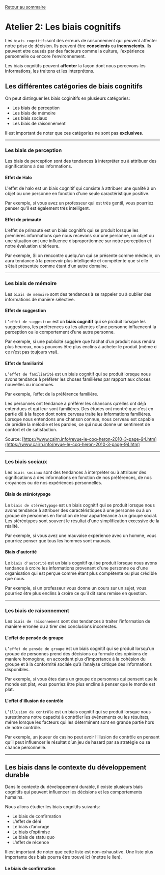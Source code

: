 [Retour au sommaire](README.md)

# Atelier 2: Les biais cognitifs

Les `biais cognitifs`sont des erreurs de raisonnement qui peuvent affecter notre prise de décision. Ils peuvent être **conscients** ou **inconscients**. Ils peuvent etre causés par des facteurs comme la culture, l'expérience personnelle ou encore l'environnement.

Les biais cognitifs peuvent **affecter** la façon dont nous percevons les informations, les traitons et les interprétons.

## Les différentes catégories de biais cognitifs

On peut distinguer les biais coginitifs en plusieurs catégories:

- Les biais de perception
- Les biais de mémoire
- Les biais sociaux
- Les biais de raisonnement

Il est important de noter que ces catégories ne sont pas **exclusives**.

--- 

### Les biais de perception

Les biais de perception sont des tendances à interpréter ou à attribuer des significations à des informations.

<div class="exemple_atelier">


#### Effet de Halo

L'effet de halo est un biais cognitif qui consiste à attribuer une qualité à un objet ou une personne en fonction d'une seule caractéristique positive.

Par exemple, si vous avez un professeur qui est très gentil, vous pourriez penser qu'il est également très intelligent.

#### Effet de primauté

L’effet de primauté est un biais cognitifs qui se produit lorsque les premières informations que nous recevons sur une personne, un objet ou une situation ont une influence disproportionnée sur notre perception et notre évaluation ultérieure.

Par exemple, Si on rencontre quelqu’un qui se présente comme médecin, on aura tendance à la percevoir plus intelligente et compétente que si elle s’était présentée comme étant d’un autre domaine. 

</div>

---

### Les biais de mémoire

Les `biais de mémoire` sont des tendances à se rappeler ou à oublier des informations de manière sélective.

<div class="exemple_atelier">

#### Effet de suggestion

`L’effet de suggestion` est un **biais cognitif** qui se produit lorsque les suggestions, les préférences ou les attentes d’une personne influencent la perception ou le comportement d’une autre personne.

Par exemple, si une publicité suggère que l’achat d’un produit nous rendra plus heureux, nous pouvons être plus enclins à acheter le produit (même ci ce n’est pas toujours vrai).

#### Effet de familiarité

`L’effet de familiarité` est un biais cognitif qui se produit lorsque nous avons tendance à préférer les choses familières par rapport aux choses nouvelles ou inconnues.


Par exemple, l’effet de la préférence familière.

Les personnes ont tendance à préférer les chansons qu’elles ont déjà entendues et qui leur sont familières. Des études ont montré que c’est en partie dû à la façon dont notre cerveau traite les informations familières. Lorsque nous entendons une chanson connue, nous cerveau est capable de prédire la mélodie et les paroles, ce qui nous donne un sentiment de confort et de satisfaction.

Source: [https://www.cairn.info/revue-le-coq-heron-2010-3-page-94.htm](https://www.cairn.info/revue-le-coq-heron-2010-3-page-94.htm)

</div>

---

### Les biais sociaux

Les `biais sociaux` sont des tendances à interpréter ou à attribuer des significations à des informations en fonction de nos préférences, de nos croyances ou de nos expériences personnelles.

<div class="exemple_atelier">

#### Biais de stéréotypage

Le `biais de stéréotypage` est un biais cognitif qui se produit lorsque nous avons tendance à attribuer des caractéristiques à une personne ou à un groupe de personnes en fonction de leur appartenance à un groupe social. Les stéréotypes sont souvent le résultat d'une simplification excessive de la réalité.

Par exemple, si vous avez une mauvaise expérience avec un homme, vous pourriez penser que tous les hommes sont mauvais.

#### Biais d'autorité

Le `biais d'autorité` est un biais cognitif qui se produit lorsque nous avons tendance à croire les informations provenant d'une personne ou d'une organisation qui est perçue comme étant plus compétente ou plus crédible que nous.

Par exemple, si un professeur vous donne un cours sur un sujet, vous pourriez être plus enclins à croire ce qu'il dit sans remise en question. 

</div>

---

### Les biais de raisonnement

Les `biais de raisonnement` sont des tendances à traiter l’information de manière erronée ou à tirer des conclusions incorrectes.

<div class="exemple_atelier">

#### L'effet de pensée de groupe

`L’effet de pensée de groupe` est un biais cognitif qui se produit lorsqu’un groupe de personnes prend des décisions ou formule des opinions de manière homogène, en accordant plus d’importance à la cohésion du groupe et à la conformité sociale qu’à l’analyse critique des informations disponibles.

Par exemple, si vous êtes dans un groupe de personnes qui pensent que le monde est plat, vous pourriez être plus enclins à penser que le monde est plat.

#### L'effet d'illusion de contrôle

`L’illusion de contrôle` est un biais cognitif qui se produit lorsque nous surestimons notre capacité à contrôler les évènements ou les résultats, même lorsque les facteurs qui les déterminent sont en grande partie hors de notre contrôle.

Par exemple, un joueur de casino peut avoir l’illusion de contrôle en pensant qu’il peut influencer le résultat d’un jeu de hasard par sa stratégie ou sa chance personnelle.

</div>

---

## Les biais dans le contexte du développement durable

Dans le contexte du développement durable, il existe plusieurs biais cognitifs qui peuvent influencer les décisions et les comportements humains.

Nous allons étudier les biais cognitifs suivants:

- Le biais de confirmation
- L’effet de déni
- Le biais d’ancrage
- Le biais d’optimise
- Le biais de statu quo
- L’effet de récence

Il est important de noter que cette liste est non-exhaustive. Une liste plus importante des biais pourra être trouvé ici (mettre le lien).

#### Le biais de confirmation